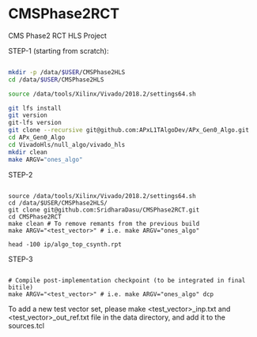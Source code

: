 # CMSPhase2RCT
CMS Phase2 RCT HLS Project


STEP-1 (starting from scratch):
```bash

mkdir -p /data/$USER/CMSPhase2HLS
cd /data/$USER/CMSPhase2HLS

source /data/tools/Xilinx/Vivado/2018.2/settings64.sh

git lfs install
git version
git-lfs version
git clone --recursive git@github.com:APxL1TAlgoDev/APx_Gen0_Algo.git
cd APx_Gen0_Algo
cd VivadoHls/null_algo/vivado_hls
mkdir clean
make ARGV="ones_algo"

```

STEP-2
```

source /data/tools/Xilinx/Vivado/2018.2/settings64.sh
cd /data/$USER/CMSPhase2HLS/
git clone git@github.com:SridharaDasu/CMSPhase2RCT.git
cd CMSPhase2RCT
make clean # To remove remants from the previous build 
make ARGV="<test_vector>" # i.e. make ARGV="ones_algo"

head -100 ip/algo_top_csynth.rpt

```

STEP-3
```

# Compile post-implementation checkpoint (to be integrated in final bitile)
make ARGV="<test_vector>" # i.e. make ARGV="ones_algo" dcp

```

To add a new test vector set, please make <test_vector>_inp.txt and <test_vector>_out_ref.txt  file in the data directory, and add it to the sources.tcl
